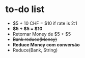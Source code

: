 # to-do list

* $5 + 10 CHF = $10 if rate is 2:1
* **$5 + $5 = $10**
* Retornar Money de $5 + $5
* ~~Bank.reduce(Money)~~
* **Reduce Money com conversão**
* Reduce(Bank, String)